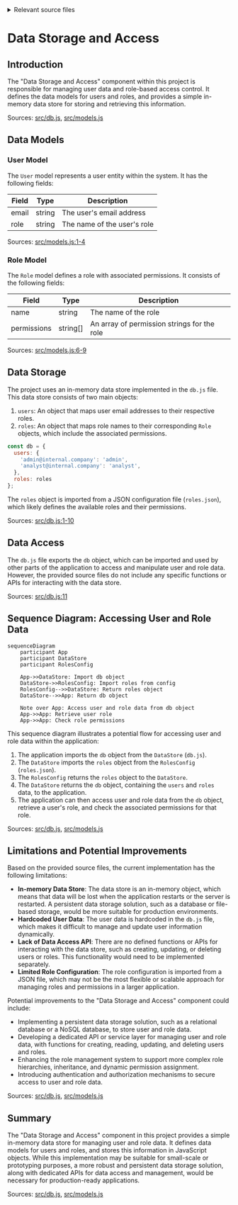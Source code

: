 <details>
<summary>Relevant source files</summary>

The following files were used as context for generating this wiki page:

- [src/db.js](https://github.com/aanickode/access-control-service/blob/main/src/db.js)
- [src/models.js](https://github.com/aanickode/access-control-service/blob/main/src/models.js)
</details>

# Data Storage and Access

## Introduction

The "Data Storage and Access" component within this project is responsible for managing user data and role-based access control. It defines the data models for users and roles, and provides a simple in-memory data store for storing and retrieving this information.

Sources: [src/db.js](), [src/models.js]()

## Data Models

### User Model

The `User` model represents a user entity within the system. It has the following fields:

| Field | Type    | Description                  |
|-------|---------|------------------------------|
| email | string  | The user's email address     |
| role  | string  | The name of the user's role  |

Sources: [src/models.js:1-4]()

### Role Model

The `Role` model defines a role with associated permissions. It consists of the following fields:

| Field       | Type     | Description                                  |
|-------------|----------|----------------------------------------------|
| name        | string   | The name of the role                         |
| permissions | string[] | An array of permission strings for the role |

Sources: [src/models.js:6-9]()

## Data Storage

The project uses an in-memory data store implemented in the `db.js` file. This data store consists of two main objects:

1. `users`: An object that maps user email addresses to their respective roles.
2. `roles`: An object that maps role names to their corresponding `Role` objects, which include the associated permissions.

```javascript
const db = {
  users: {
    'admin@internal.company': 'admin',
    'analyst@internal.company': 'analyst',
  },
  roles: roles
};
```

The `roles` object is imported from a JSON configuration file (`roles.json`), which likely defines the available roles and their permissions.

Sources: [src/db.js:1-10]()

## Data Access

The `db.js` file exports the `db` object, which can be imported and used by other parts of the application to access and manipulate user and role data. However, the provided source files do not include any specific functions or APIs for interacting with the data store.

Sources: [src/db.js:11]()

## Sequence Diagram: Accessing User and Role Data

```mermaid
sequenceDiagram
    participant App
    participant DataStore
    participant RolesConfig

    App->>DataStore: Import db object
    DataStore->>RolesConfig: Import roles from config
    RolesConfig-->>DataStore: Return roles object
    DataStore-->>App: Return db object

    Note over App: Access user and role data from db object
    App->>App: Retrieve user role
    App->>App: Check role permissions
```

This sequence diagram illustrates a potential flow for accessing user and role data within the application:

1. The application imports the `db` object from the `DataStore` (`db.js`).
2. The `DataStore` imports the `roles` object from the `RolesConfig` (`roles.json`).
3. The `RolesConfig` returns the `roles` object to the `DataStore`.
4. The `DataStore` returns the `db` object, containing the `users` and `roles` data, to the application.
5. The application can then access user and role data from the `db` object, retrieve a user's role, and check the associated permissions for that role.

Sources: [src/db.js](), [src/models.js]()

## Limitations and Potential Improvements

Based on the provided source files, the current implementation has the following limitations:

- **In-memory Data Store**: The data store is an in-memory object, which means that data will be lost when the application restarts or the server is restarted. A persistent data storage solution, such as a database or file-based storage, would be more suitable for production environments.
- **Hardcoded User Data**: The user data is hardcoded in the `db.js` file, which makes it difficult to manage and update user information dynamically.
- **Lack of Data Access API**: There are no defined functions or APIs for interacting with the data store, such as creating, updating, or deleting users or roles. This functionality would need to be implemented separately.
- **Limited Role Configuration**: The role configuration is imported from a JSON file, which may not be the most flexible or scalable approach for managing roles and permissions in a larger application.

Potential improvements to the "Data Storage and Access" component could include:

- Implementing a persistent data storage solution, such as a relational database or a NoSQL database, to store user and role data.
- Developing a dedicated API or service layer for managing user and role data, with functions for creating, reading, updating, and deleting users and roles.
- Enhancing the role management system to support more complex role hierarchies, inheritance, and dynamic permission assignment.
- Introducing authentication and authorization mechanisms to secure access to user and role data.

Sources: [src/db.js](), [src/models.js]()

## Summary

The "Data Storage and Access" component in this project provides a simple in-memory data store for managing user and role data. It defines data models for users and roles, and stores this information in JavaScript objects. While this implementation may be suitable for small-scale or prototyping purposes, a more robust and persistent data storage solution, along with dedicated APIs for data access and management, would be necessary for production-ready applications.

Sources: [src/db.js](), [src/models.js]()